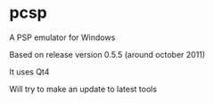 # pcsp
A PSP emulator for Windows

Based on release version 0.5.5 (around october 2011)

It uses Qt4

Will try to make an update to latest tools
